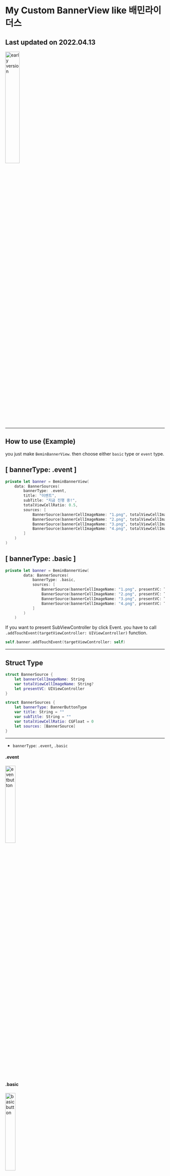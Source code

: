 # My Custom BannerView like 배민라이더스

## Last updated on 2022.04.13

<img src="https://kirkim.github.io/assets/storage/beminBanner/result.gif" width="30%" style="max-width:200px" alt="early version">

---

## How to use (Example)

you just make `BeminBannerView`. then choose either `basic` type or `event` type.

## &#91; bannerType: .event &#93;

```swift
private let banner = BeminBannerView(
    data: BannerSources(
        bannerType: .event,
        title: "이벤트",
        subTitle: "지금 진행 중!",
        totalViewCellRatio: 0.5,
        sources: [
            BannerSource(bannerCellImageName: "1.png", totalViewCellImageName: "1.png", presentVC: Test1()),
            BannerSource(bannerCellImageName: "2.png", totalViewCellImageName: "2.png", presentVC: Test2()),
            BannerSource(bannerCellImageName: "3.png", totalViewCellImageName: "3.png", presentVC: Test3()),
            BannerSource(bannerCellImageName: "4.png", totalViewCellImageName: "4.png", presentVC: Test4())
        ]
    )
)
```

## &#91; bannerType: .basic &#93;

```swift
private let banner = BeminBannerView(
        data: BannerSources(
            bannerType: .basic,
            sources: [
                BannerSource(bannerCellImageName: "1.png", presentVC: Test1()),
                BannerSource(bannerCellImageName: "2.png", presentVC: Test2()),
                BannerSource(bannerCellImageName: "3.png", presentVC: Test3()),
                BannerSource(bannerCellImageName: "4.png", presentVC: Test4())
            ]
        )
    )
```

If you want to present SubViewController by click Event. you have to call `.addTouchEvent(targetViewController: UIViewController)` function.

```swift
self.banner.addTouchEvent(targetViewController: self)
```

---

## Struct Type

```swift
struct BannerSource {
    let bannerCellImageName: String
    var totalViewCellImageName: String?
    let presentVC: UIViewController
}

struct BannerSources {
    let bannerType: BannerButtonType
    var title: String = ""
    var subTitle: String = ""
    var totalViewCellRatio: CGFloat = 0
    let sources: [BannerSource]
}
```

---

- `bannerType`: `.event`, `.basic`

#### .event

<img src="https://kirkim.github.io/assets/storage/beminBanner/eventButton.gif" width="25%" style="max-width:200px" alt="eventbutton">

#### .basic

<img src="https://kirkim.github.io/assets/storage/beminBanner/basicButton.gif" width="25%" style="max-width:200px" alt="basicbutton">

---

- `title`: banner main title
- `subTitle`: title in TotalBannerView

<img src="https://kirkim.github.io/assets/storage/beminBanner/title_subtitle.png" width="30%" style="max-width:200px" alt="title & subtitle">

---

- `totalViewCellRatio`:
  totalViewCellRatio = B / A

<img src="https://kirkim.github.io/assets/storage/beminBanner/ratio.png" width="30%" style="max-width:200px" alt="ratio">
